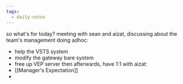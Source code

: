 ```yaml
---
tags:
  - daily-notes
---
```

so what's for today?
meeting with sean and aizat, discussing about the team's management
doing adhoc:
- help the VSTS system
- modify the gateway bare system
- free up VEP server
then afterwards, have 1:1 with aizat:
- [[Manager's Expectation]]
- 
